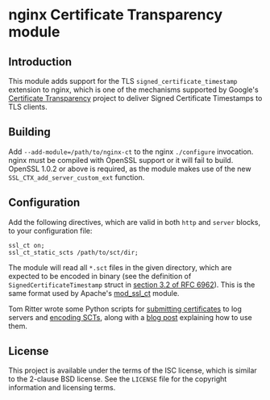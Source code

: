 nginx Certificate Transparency module
=====================================

Introduction
------------

This module adds support for the TLS `signed_certificate_timestamp` extension to
nginx, which is one of the mechanisms supported by Google's
[Certificate Transparency][ct] project to deliver Signed Certificate Timestamps
to TLS clients.

Building
--------

Add `--add-module=/path/to/nginx-ct` to the nginx `./configure` invocation.
nginx must be compiled with OpenSSL support or it will fail to build. OpenSSL
1.0.2 or above is required, as the module makes use of the new
`SSL_CTX_add_server_custom_ext` function.

Configuration
-------------

Add the following directives, which are valid in both `http` and `server`
blocks, to your configuration file:

    ssl_ct on;
    ssl_ct_static_scts /path/to/sct/dir;

The module will read all `*.sct` files in the given directory, which are
expected to be encoded in binary (see the definition of
`SignedCertificateTimestamp` struct in [section 3.2 of RFC 6962][rfc]). This is
the same format used by Apache's [mod\_ssl\_ct][apache] module.

Tom Ritter wrote some Python scripts for [submitting certificates][submit-cert]
to log servers and [encoding SCTs][write-sct], along with a [blog post][blog]
explaining how to use them.

License
-------

This project is available under the terms of the ISC license, which is similar
to the 2-clause BSD license. See the `LICENSE` file for the copyright
information and licensing terms.

[ct]: http://www.certificate-transparency.org/
[rfc]: https://tools.ietf.org/html/rfc6962#section-3.2
[apache]: https://httpd.apache.org/docs/trunk/mod/mod_ssl_ct.html
[submit-cert]: https://github.com/tomrittervg/ct-tools/blob/master/submit-cert.py
[write-sct]: https://github.com/tomrittervg/ct-tools/blob/master/write-sct.py
[blog]: https://ritter.vg/blog-require_certificate_transparency.html

